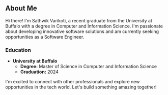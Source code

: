 ## About Me

Hi there! I'm Sathwik Varikoti, a recent graduate from the University at Buffalo with a degree in Computer and Information Science. I'm passionate about developing innovative software solutions and am currently seeking opportunities as a Software Engineer.

### Education
- **University at Buffalo**
  - **Degree:** Master of Science in Computer and Information Science
  - **Graduation:** 2024

I'm excited to connect with other professionals and explore new opportunities in the tech world. Let's build something amazing together!
